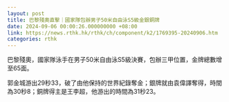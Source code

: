 ```yaml
---
layout: post
title: 巴黎殘奧直擊｜國家隊包辦男子50米自由泳S5級金銀銅牌
date: 2024-09-06 00:00:26.000000000 +08:00
link: https://news.rthk.hk/rthk/ch/component/k2/1769395-20240906.htm
categories: rthk
---
```


巴黎殘奧，國家隊泳手在男子50米自由泳S5級決賽，包辦三甲位置，金牌總數增至65面。

郭金城游出29秒33，破了由他保持的世界紀錄奪金；銀牌就由袁偉譯奪得，時間為30秒8；銅牌得主是王李超，他游出的時間為31秒23。
